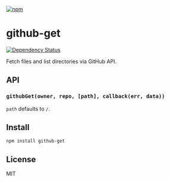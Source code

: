 [![npm](https://nodei.co/npm/github-get.png)](https://nodei.co/npm/github-get/)

# github-get

[![Dependency Status][david-badge]][david]

Fetch files and list directories via GitHub API.

[david]: https://david-dm.org/eush77/github-get
[david-badge]: https://david-dm.org/eush77/github-get.png

## API

### `githubGet(owner, repo, [path], callback(err, data))`

`path` defaults to `/`.

## Install

```
npm install github-get
```

## License

MIT

